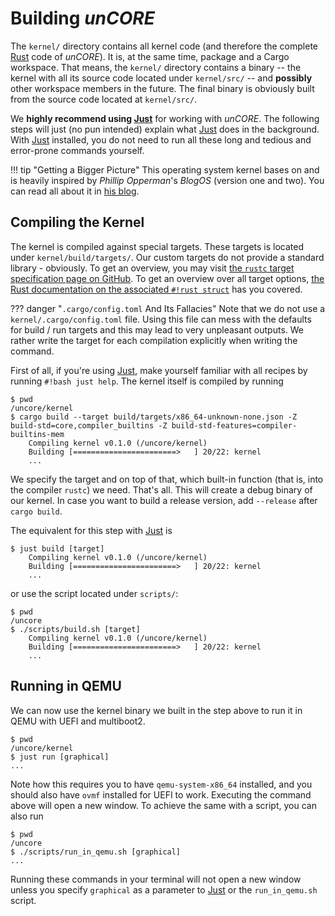 # Building _unCORE_

The `kernel/` directory contains all kernel code (and therefore the complete [Rust] code of _unCORE_). It is, at the same time, package and a Cargo workspace. That means, the `kernel/` directory contains a binary -- the kernel with all its source code located under `kernel/src/` -- and **possibly** other workspace members in the future. The final binary is obviously built from the source code located at `kernel/src/`.

We **highly recommend using [Just]** for working with _unCORE_. The following steps will just (no pun intended) explain what [Just] does in the background. With [Just] installed, you do not need to run all these long and tedious and error-prone commands yourself.

!!! tip "Getting a Bigger Picture"
    This operating system kernel bases on and is heavily inspired by _Phillip Opperman_'s _BlogOS_ (version one and two). You can read all about it in [his blog](https://os.phil-opp.com/).

## Compiling the Kernel

The kernel is compiled against special targets. These targets is located under `kernel/build/targets/`. Our custom targets do not provide a standard library - obviously. To get an overview, you may visit [the `rustc` target specification page on GitHub][rustc-target-specification]. To get an overview over all target options, [the Rust documentation on the associated `#!rust struct`][rustc-target-options] has you covered.

??? danger "`.cargo/config.toml` And Its Fallacies"
    Note that we do not use a `kernel/.cargo/config.toml` file. Using this file can mess with the defaults for build / run targets and this may lead to very unpleasant outputs. We rather write the target for each compilation explicitly when writing the command.

First of all, if you're using [Just], make yourself familiar with all recipes by running `#!bash just help`. The kernel itself is compiled by running

``` CONSOLE
$ pwd
/uncore/kernel
$ cargo build --target build/targets/x86_64-unknown-none.json -Z build-std=core,compiler_builtins -Z build-std-features=compiler-builtins-mem
    Compiling kernel v0.1.0 (/uncore/kernel)
    Building [=======================>   ] 20/22: kernel
    ...
```

We specify the target and on top of that, which built-in function (that is, into the compiler `rustc`) we need. That's all. This will create a debug binary of our kernel. In case you want to build a release version, add `--release` after `cargo build`.

The equivalent for this step with [Just] is

``` CONSOLE
$ just build [target]
    Compiling kernel v0.1.0 (/uncore/kernel)
    Building [=======================>   ] 20/22: kernel
    ...
```

or use the script located under `scripts/`:

``` CONSOLE
$ pwd
/uncore
$ ./scripts/build.sh [target]
    Compiling kernel v0.1.0 (/uncore/kernel)
    Building [=======================>   ] 20/22: kernel
    ...
```

## Running in QEMU

We can now use the kernel binary we built in the step above to run it in QEMU with UEFI and multiboot2.

``` CONSOLE
$ pwd
/uncore/kernel
$ just run [graphical]
...
```

Note how this requires you to have `qemu-system-x86_64` installed, and you should also have `ovmf` installed for UEFI to work. Executing the command above will open a new window. To achieve the same with a script, you can also run

``` CONSOLE
$ pwd
/uncore
$ ./scripts/run_in_qemu.sh [graphical]
...
```

Running these commands in your terminal will not open a new window unless you specify `graphical` as a parameter to [Just] or the `run_in_qemu.sh` script.

[//]: # (Links)

[Rust]: https://www.rust-lang.org/
[Just]: https://github.com/casey/just

[rustc-target-specification]: https://github.com/rust-lang/rust/tree/1.57.0/compiler/rustc_target/src/spec
[rustc-target-options]: https://doc.rust-lang.org/stable/nightly-rustc/rustc_target/spec/struct.TargetOptions.html
